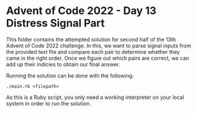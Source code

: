 # Advent of Code 2022 - Day 13 Distress Signal Part

This folder contains the attempted solution for second half of the 13th Advent 
of Code 2022 challenge. In this, we want to parse signal inputs from the 
provided text file and compare each pair to determine whether they came in 
the right order. Once we figure out which pairs are correct, we can add up 
their indicies to obtain our final answer.

Running the solution can be done with the following:

    ./main.rb <filepath>

As this is a Ruby script, you only need a working interpreter on your local 
system in order to run the solution.
